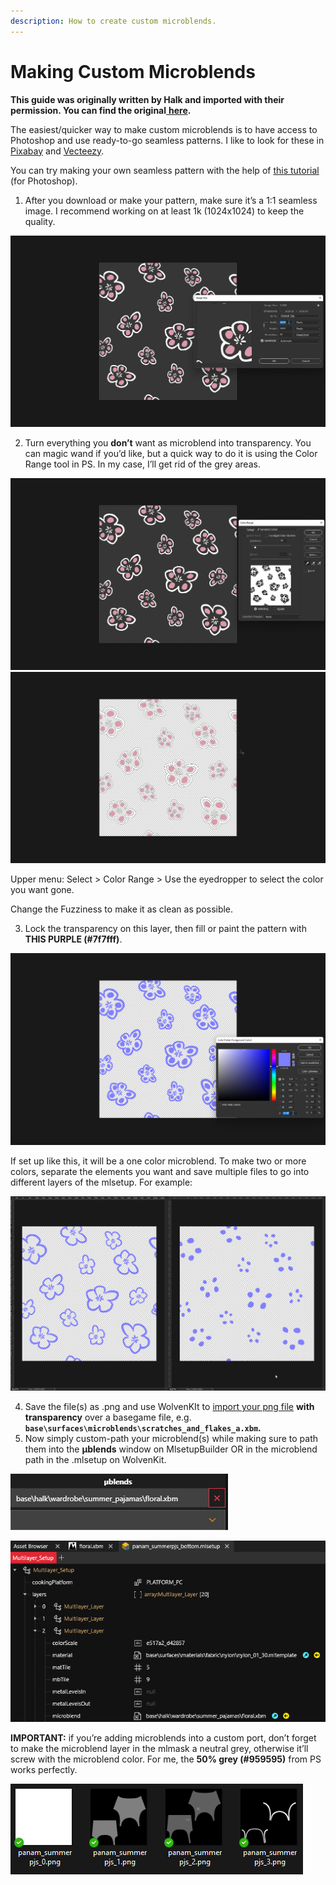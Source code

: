 ```yaml
---
description: How to create custom microblends.
---
```


# Making Custom Microblends

**This guide was originally written by Halk and imported with their permission. You can find the original**[ **here**](https://docs.google.com/document/d/1oRjXHE08oDnaKwvgEOKxl0gZGkBADgSn2azCRwUeQLs/edit)**.**

The easiest/quicker way to make custom microblends is to have access to Photoshop and use ready-to-go seamless patterns. I like to look for these in [Pixabay](https://pixabay.com/images/search/seamless%20pattern/) and [Vecteezy](https://www.vecteezy.com/search?qterm=seamless-pattern-free\&content_type=vector).

You can try making your own seamless pattern with the help of [this tutorial](https://www.youtube.com/watch?v=uB0IG2x2wPc) (for Photoshop).

1. After you download or make your pattern, make sure it’s a 1:1 seamless image. I recommend working on at least 1k (1024x1024) to keep the quality.

![](../../.gitbook/assets/0.png)

2. Turn everything you **don’t** want as microblend into transparency. You can magic wand if you’d like, but a quick way to do it is using the Color Range tool in PS. In my case, I’ll get rid of the grey areas.

![](<../../.gitbook/assets/1 (2).png>) ![](<../../.gitbook/assets/2 (1).png>)

Upper menu: Select > Color Range > Use the eyedropper to select the color you want gone.

Change the Fuzziness to make it as clean as possible.

3. Lock the transparency on this layer, then fill or paint the pattern with **THIS PURPLE (#7f7fff)**.

![](<../../.gitbook/assets/3 (2).png>)

If set up like this, it will be a one color microblend. To make two or more colors, separate the elements you want and save multiple files to go into different layers of the mlsetup. For example:

![](<../../.gitbook/assets/4 (3).png>)

4. Save the file(s) as .png and use WolvenKIt to [import your png file](images-importing-editing-exporting.md#importing-a-texture) **with transparency** over a basegame file, e.g.  **`base\surfaces\microblends\scratches_and_flakes_a.xbm`.**
5. Now simply custom-path your microblend(s) while making sure to path them into the **µblends** window on MlsetupBuilder OR in the microblend path in the .mlsetup on WolvenKit.

![](<../../.gitbook/assets/5 (1).png>)

![](<../../.gitbook/assets/6 (2).png>)

**IMPORTANT:** if you’re adding microblends into a custom port, don’t forget to make the microblend layer in the mlmask a neutral grey, otherwise it’ll screw with the microblend color. For me, the **50% grey (#959595)** from PS works perfectly.

![](<../../.gitbook/assets/7 (1).png>)
